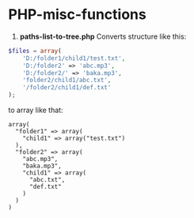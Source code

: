 # PHP-misc-functions
1. **paths-list-to-tree.php**
Converts structure like this:
```php
$files = array(
    'D:/folder1/child1/test.txt',
    'D:/folder2' => 'abc.mp3',
    'D:/folder2/' => 'baka.mp3',
    'folder2/child1/abc.txt',
    '/folder2/child1/def.txt'
);
```
to array like that:
```
array(
  "folder1" => array(
    "child1" => array("test.txt")
  ),
  "folder2" => array(
    "abc.mp3",
    "baka.mp3",
    "child1" => array(
      "abc.txt",
      "def.txt"
    )
  )
)
```